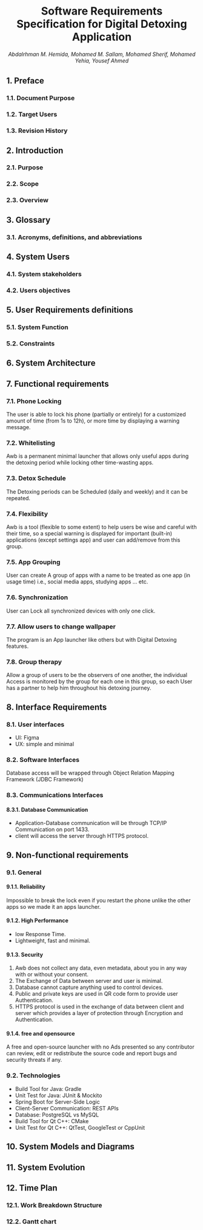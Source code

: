 <style type="text/css">
body {
    counter-reset: h2
}

h2 {
    counter-reset: h3
}

h3 {
    counter-reset: h4
}

h4 {
    counter-reset: h5
}

h2:before {
    counter-increment: h2;
    content: counter(h2) ". "
}

h3:before {
    counter-increment: h3;
    content: counter(h2) "." counter(h3) ". "
}

h4:before {
    counter-increment: h4;
    content: counter(h2) "." counter(h3) "." counter(h4) ". "
}

h5:before {
    counter-increment: h5;
    content: counter(h2) "." counter(h3) "." counter(h4) "." counter(h5) ". "
}
</style>

# <center>Software Requirements Specification for Digital Detoxing Application</center>
###### <center>Abdalrhman M. Hemida, Mohamed M. Sallam, Mohamed Sherif, Mohamed Yehia, Yousef Ahmed</center>


## Preface
### Document Purpose
### Target Users 
### Revision History
## Introduction
### Purpose
### Scope  
### Overview  
## Glossary  
### Acronyms, definitions, and abbreviations 
## System Users
### System stakeholders
### Users objectives 
## User Requirements definitions
### System Function
### Constraints 
## System Architecture
<!--new chapter-->
## Functional requirements
### Phone Locking  
The user is able to lock his phone (partially or entirely) for a customized amount of time (from 1s to 12h), or more time by displaying a warning message.
### Whitelisting 
Awb is a permanent minimal launcher that allows only useful apps during the detoxing period while locking other time-wasting apps.
### Detox Schedule
The Detoxing periods can be Scheduled (daily and weekly) and it can be repeated.
### Flexibility
Awb is a tool (flexible to some extent) to help users be wise and careful with their time, so a special warning is displayed for important (built-in) applications (except settings app) and user can add/remove from this group.

### App Grouping
User can create A group of apps with a name to be treated as one app (in usage time) i.e., social media apps, studying apps ... etc.

### Synchronization
User can Lock all synchronized devices with only one click.
### Allow users to change wallpaper
The program is an App launcher like others but with Digital Detoxing features.
### Group therapy 
Allow a group of users to be the observers of one another, the individual Access is monitored by the group for each one in this group, so each User has a partner to help him throughout his detoxing journey.
## Interface Requirements
### User interfaces
- UI: Figma
- UX: simple and minimal
### Software Interfaces
Database access will be wrapped through Object Relation Mapping Framework (JDBC Framework)
### Communications Interfaces 
#### Database Communication
- Application-Database communication will be through TCP/IP Communication on port 1433.
- client will access the server through HTTPS protocol. 
<!--new chapter-->
## Non-functional requirements 
### General 
#### Reliability
Impossible to break the lock even if you restart the phone unlike the other apps so we made it an apps launcher. 
#### High Performance 
- low Response Time.
- Lightweight, fast and minimal.
#### Security 
<!---OL---> 
1. Awb does not collect any data, even metadata, about you in any way with or without your consent.
1. The Exchange of Data between server and user is minimal.
1. Database cannot capture anything used to control devices.
1. Public and private keys are used in QR code form to provide user Authentication. 
1. HTTPS protocol is used in the exchange of data between client and server which provides a layer of protection through Encryption and Authentication.    
#### free and opensource
A free and open-source launcher with no Ads presented so any contributor can review, edit or redistribute the source code and report bugs and security threats if any.
### Technologies
- Build Tool for Java: Gradle
- Unit Test for Java: JUnit & Mockito 
- Spring Boot for Server-Side Logic
- Client-Server Communication: REST APIs
- Database: PostgreSQL vs MySQL <!--yousef:evaluation-->
- Build Tool for Qt C++: CMake
- Unit Test for Qt C++: QtTest, GoogleTest or CppUnit <!--evaluation-->
<!--new chapter-->
## System Models and Diagrams 
## System Evolution
## Time Plan
### Work Breakdown Structure  
### Gantt chart  
